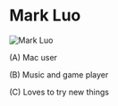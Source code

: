 # Mark Luo

![Mark Luo](../img/project_proposal/mark.jpg)

(A) Mac user

(B) Music and game player

(C) Loves to try new things

